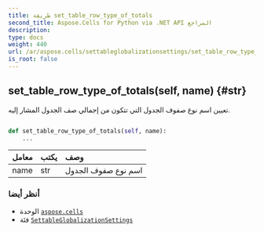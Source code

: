 ```yaml
---
title: طريقة set_table_row_type_of_totals
second_title: Aspose.Cells for Python via .NET API المراجع
description:
type: docs
weight: 440
url: /ar/aspose.cells/settableglobalizationsettings/set_table_row_type_of_totals/
is_root: false
---
```

##  set_table_row_type_of_totals(self, name) {#str}
تعيين اسم نوع صفوف الجدول التي تتكون من إجمالي صف الجدول المشار إليه.



```python

def set_table_row_type_of_totals(self, name):
    ...
```


| معامل| يكتب| وصف|
| :- | :- | :- |
| name | str | اسم نوع صفوف الجدول|



###  أنظر أيضا
* الوحدة [`aspose.cells`](../../)
* فئة [`SettableGlobalizationSettings`](/cells/python-net/ar/aspose.cells/settableglobalizationsettings)
